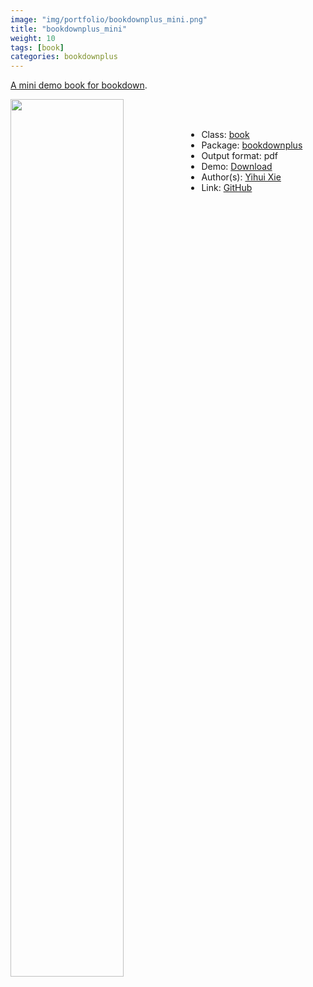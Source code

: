 ```yaml
---
image: "img/portfolio/bookdownplus_mini.png"
title: "bookdownplus_mini"
weight: 10
tags: [book]
categories: bookdownplus
---
```


[A mini demo book for bookdown](https://github.com/yihui/bookdown-minimal).

<!--more-->

<p><a href="../../img/portfolio/bookdownplus_mini.png"><img class = "jf-image-shadow" src="../../img/portfolio/bookdownplus_mini.png" width="60%"  align="left"></a></p>

<br><br>

- Class: [book](../../tags/book)
- Package: [bookdownplus](bookdownplus)
- Output format: pdf
- Demo: [Download](https://pzhaonet.github.io/bookdownplus/inst2/mini/showcase/yihui_mini.pdf)
- Author(s): [Yihui Xie](https://yihui.org/)
- Link: [GitHub](https://github.com/pzhaonet/bookdownplus)


